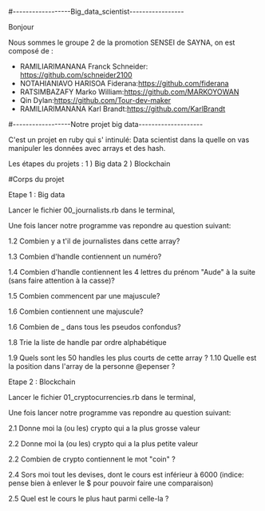 #------------------Big_data_scientist-----------------

Bonjour

Nous sommes le groupe 2 de la promotion SENSEI de SAYNA, on est composé de :

- RAMILIARIMANANA Franck Schneider: https://github.com/schneider2100
- NOTAHIANIAVO HARISOA Fiderana:https://github.com/fiderana
- RATSIMBAZAFY Marko William:https://github.com/MARKOYOWAN
- Qin Dylan:https://github.com/Tour-dev-maker
- RAMILIARIMANANA Karl Brandt:https://github.com/KarlBrandt

#------------------Notre projet big data--------------------

C'est un projet en ruby qui s' intinulé: Data scientist dans la quelle on vas manipuler les données avec  arrays et des hash.

Les étapes du projets :
	1 ) Big data
	2 ) Blockchain

#Corps du projet

Etape 1 : Big data

Lancer le fichier 00_journalists.rb dans le terminal,

Une fois lancer notre programme vas repondre au question suivant:

1.2 Combien y a t'il de journalistes dans cette array?

1.3 Combien d'handle contiennent un numéro?

1.4 Combien d'handle contiennent les 4 lettres du prénom "Aude" à la suite (sans faire attention à la casse)?

1.5 Combien commencent par une majuscule?

1.6 Combien contiennent une majuscule?

1.6 Combien de _ dans tous les pseudos confondus?

1.8 Trie la liste de handle par ordre alphabétique

1.9 Quels sont les 50 handles les plus courts de cette array ?
1.10 Quelle est la position dans l'array de la personne @epenser ?


Etape 2 : Blockchain

Lancer le fichier 01_cryptocurrencies.rb dans le terminal,

Une fois lancer notre programme vas repondre au question suivant:

2.1 Donne moi la (ou les) crypto qui a la plus grosse valeur

2.2 Donne moi la (ou les) crypto qui a la plus petite valeur

2.2 Combien de crypto contiennent le mot "coin" ?

2.4 Sors moi tout les devises, dont le cours est inférieur à 6000 
(indice: pense bien à enlever le $ pour pouvoir faire une comparaison)

2.5 Quel est le cours le plus haut parmi celle-la ?

